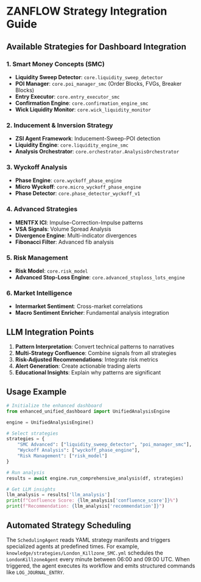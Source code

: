 # ZANFLOW Strategy Integration Guide

## Available Strategies for Dashboard Integration

### 1. Smart Money Concepts (SMC)
- **Liquidity Sweep Detector**: `core.liquidity_sweep_detector`
- **POI Manager**: `core.poi_manager_smc` (Order Blocks, FVGs, Breaker Blocks)
- **Entry Executor**: `core.entry_executor_smc`
- **Confirmation Engine**: `core.confirmation_engine_smc`
- **Wick Liquidity Monitor**: `core.wick_liquidity_monitor`

### 2. Inducement & Inversion Strategy
- **ZSI Agent Framework**: Inducement-Sweep-POI detection
- **Liquidity Engine**: `core.liquidity_engine_smc`
- **Analysis Orchestrator**: `core.orchestrator.AnalysisOrchestrator`

### 3. Wyckoff Analysis
- **Phase Engine**: `core.wyckoff_phase_engine`
- **Micro Wyckoff**: `core.micro_wyckoff_phase_engine`
- **Phase Detector**: `core.phase_detector_wyckoff_v1`

### 4. Advanced Strategies
- **MENTFX ICI**: Impulse-Correction-Impulse patterns
- **VSA Signals**: Volume Spread Analysis
- **Divergence Engine**: Multi-indicator divergences
- **Fibonacci Filter**: Advanced fib analysis

### 5. Risk Management
- **Risk Model**: `core.risk_model`
- **Advanced Stop-Loss Engine**: `core.advanced_stoploss_lots_engine`

### 6. Market Intelligence
- **Intermarket Sentiment**: Cross-market correlations
- **Macro Sentiment Enricher**: Fundamental analysis integration

## LLM Integration Points

1. **Pattern Interpretation**: Convert technical patterns to narratives
2. **Multi-Strategy Confluence**: Combine signals from all strategies
3. **Risk-Adjusted Recommendations**: Integrate risk metrics
4. **Alert Generation**: Create actionable trading alerts
5. **Educational Insights**: Explain why patterns are significant

## Usage Example

```python
# Initialize the enhanced dashboard
from enhanced_unified_dashboard import UnifiedAnalysisEngine

engine = UnifiedAnalysisEngine()

# Select strategies
strategies = {
    "SMC Advanced": ["liquidity_sweep_detector", "poi_manager_smc"],
    "Wyckoff Analysis": ["wyckoff_phase_engine"],
    "Risk Management": ["risk_model"]
}

# Run analysis
results = await engine.run_comprehensive_analysis(df, strategies)

# Get LLM insights
llm_analysis = results['llm_analysis']
print(f"Confluence Score: {llm_analysis['confluence_score']}%")
print(f"Recommendation: {llm_analysis['recommendation']}")
```

## Automated Strategy Scheduling
The `SchedulingAgent` reads YAML strategy manifests and triggers specialized agents at predefined times. For example, `knowledge/strategies/London_Killzone_SMC.yml` schedules the `LondonKillzoneAgent` every minute between 06:00 and 09:00 UTC. When triggered, the agent executes its workflow and emits structured commands like `LOG_JOURNAL_ENTRY`.
